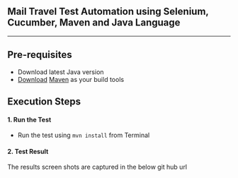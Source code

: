 Mail Travel Test Automation using **Selenium**, **Cucumber**, **Maven** and **Java Language** 
---
---

## Pre-requisites

* Download latest Java version
* [Download](https://maven.apache.org/download.cgi) [Maven](https://maven.apache.org/) as your build tools

## Execution Steps

#### 1. Run the Test
* Run the test using `mvn install` from Terminal

#### 2. Test Result
The results screen shots are captured in the below git hub url
